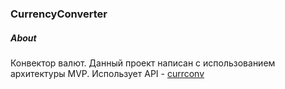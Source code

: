 ### CurrencyConverter

##### About

Конвектор валют. Данный проект написан с использованием архитектуры MVP. Использует API - [currconv](https://currconv.com/)
